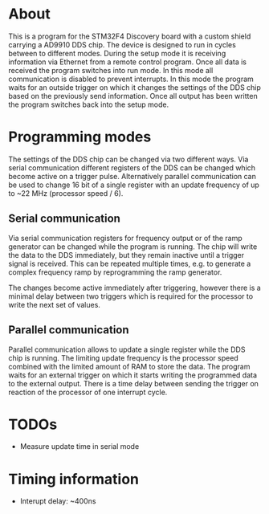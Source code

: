 # About
This is a program for the STM32F4 Discovery board with a custom shield
carrying a AD9910 DDS chip. The device is designed to run in cycles
between to different modes. During the setup mode it is receiving
information via Ethernet from a remote control program. Once all data is
received the program switches into run mode. In this mode all
communication is disabled to prevent interrupts. In this mode the program
waits for an outside trigger on which it changes the settings of the DDS
chip based on the previously send information. Once all output has been
written the program switches back into the setup mode.

# Programming modes
The settings of the DDS chip can be changed via two different ways. Via
serial communication different registers of the DDS can be changed which
become active on a trigger pulse. Alternatively parallel communication can
be used to change 16 bit of a single register with an update frequency of
up to ~22 MHz (processor speed / 6).

## Serial communication
Via serial communication registers for frequency output or of the ramp
generator can be changed while the program is running. The chip will write
the data to the DDS immediately, but they remain inactive until a trigger
signal is received. This can be repeated multiple times, e.g. to generate
a complex frequency ramp by reprogramming the ramp generator.

The changes become active immediately after triggering, however there is a
minimal delay between two triggers which is required for the processor to
write the next set of values.

## Parallel communication
Parallel communication allows to update a single register while the
DDS chip is running. The limiting update frequency is the processor speed
combined with the limited amount of RAM to store the data. The program
waits for an external trigger on which it starts writing the programmed
data to the external output. There is a time delay between sending the
trigger on reaction of the processor of one interrupt cycle.

# TODOs
- Measure update time in serial mode

# Timing information
- Interupt delay: ~400ns
